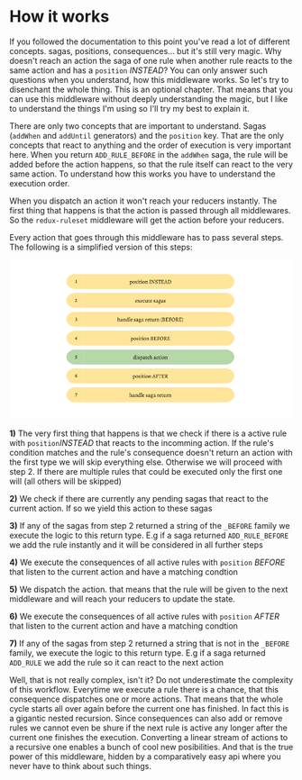 # How it works

If you followed the documentation to this point you've read a lot of different concepts. sagas, positions, consequences... but it's still very magic. Why doesn't reach an action the saga of one rule when another rule reacts to the same action and has a `position` *INSTEAD*? You can only answer such questions when you understand, how this middleware works. So let's try to disenchant the whole thing. 
This is an optional chapter. That means that you can use this middleware without deeply understanding the magic, but I like to understand the things I'm using so I'll try my best to explain it.

There are only two concepts that are important to understand. Sagas (`addWhen` and `addUntil` generators) and the `position` key. That are the only concepts that react to anything and the order of execution is very important here. When you return `ADD_RULE_BEFORE` in the `addWhen` saga, the rule will be added before the action happens, so that the rule itself can react to the very same action. To understand how this works you have to understand the execution order.

When you dispatch an action it won't reach your reducers instantly. The first thing that happens is that the action is passed through all middlewares. So the `redux-ruleset` middleware will get the action before your reducers. 

Every action that goes through this middleware has to pass several steps. The following is a simplified version of this steps:

<img src='../images/workflow.png'>

**1)** The very first thing that happens is that we check if there is a active rule with `position`*INSTEAD* that reacts to the incomming action. If the rule's condition matches and the rule's consequence doesn't return an action with the first type we will skip everything else. Otherwise we will proceed with step 2. If there are multiple rules that could be executed only the first one will (all others will be skipped)

**2)** We check if there are currently any pending sagas that react to the current action. If so we yield this action to these sagas

**3)** If any of the sagas from step 2 returned a string of the `_BEFORE` family we execute the logic to this return type. E.g if a saga returned `ADD_RULE_BEFORE` we add the rule instantly and it will be considered in all further steps

**4)** We execute the consequences of all active rules with `position` *BEFORE* that listen to the current action and have a matching condtion

**5)** We dispatch the action. that means that the rule will be given to the next middleware and will reach your reducers to update the state. 

**6)** We execute the consequences of all active rules with `position` *AFTER* that listen to the current action and have a matching condtion

**7)** If any of the sagas from step 2 returned a string that is not in the `_BEFORE` family, we execute the logic to this return type. E.g if a saga returned `ADD_RULE` we add the rule so it can react to the next action


Well, that is not really complex, isn't it? Do not underestimate the complexity of this workflow. Everytime we execute a rule there is a chance, that this consequence dispatches one or more actions. That means that the whole cycle starts all over again before the current one has finished. In fact this is a gigantic nested recursion. Since consequences can also add or remove rules we cannot even be shure if the next rule is active any longer after the current one finishes the execution. Converting a linear stream of actions to a recursive one enables a bunch of cool new posibilities. And that is the true power of this middleware, hidden by a comparatively easy api where you never have to think about such things.